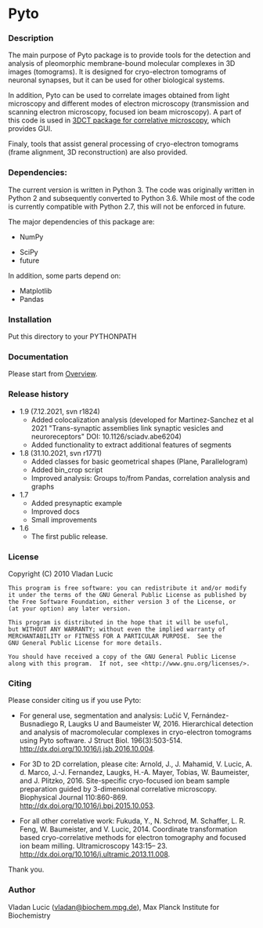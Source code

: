 
# Pyto #

### Description ###

The main purpose of Pyto package is to provide tools for the detection and analysis of pleomorphic membrane-bound molecular complexes in 3D images (tomograms). It is designed for cryo-electron tomograms of neuronal synapses, but it can be used for other biological systems.

In addition, Pyto can be used to correlate images obtained from light microscopy and different modes of electron microscopy (transmission and scanning electron microscopy, focused ion beam microscopy). A part of this code is used 
in [3DCT package for correlative microscopy](https://github.com/coraxx/3DCT.git), which provides GUI.

Finaly, tools that assist general processing of cryo-electron tomograms (frame alignment, 3D reconstruction) are also provided. 


### Dependencies: ###

The current version is written in Python 3. The code was originally written in Python 2 and subsequently converted to Python 3.6. While most of the code is currently compatible with Python 2.7, this will not be enforced in future. 

The major dependencies of this package are:

* NumPy
+ SciPy
+ future

In addition, some parts depend on:

+ Matplotlib
+ Pandas


### Installation ###

Put this directory to your PYTHONPATH


### Documentation ###

Please start from [Overview](doc/manuals/overview.pdf).


### Release history ###

* 1.9 (7.12.2021, svn r1824)
	* Added colocalization analysis (developed for Martinez-Sanchez et al 2021 "Trans-synaptic assemblies link synaptic vesicles and neuroreceptors" DOI: 10.1126/sciadv.abe6204)
	* Added functionality to extract additional features of segments
* 1.8 (31.10.2021, svn r1771)
    * Added classes for basic geometrical shapes (Plane, Parallelogram)
    * Added bin_crop script
    * Improved analysis: Groups to/from Pandas, correlation analysis and graphs
* 1.7
    * Added presynaptic example
    * Improved docs
    * Small improvements
* 1.6
    * The first public release.


### License ###

Copyright (C) 2010  Vladan Lucic

	This program is free software: you can redistribute it and/or modify
	it under the terms of the GNU General Public License as published by
	the Free Software Foundation, either version 3 of the License, or
	(at your option) any later version.

	This program is distributed in the hope that it will be useful,
	but WITHOUT ANY WARRANTY; without even the implied warranty of
	MERCHANTABILITY or FITNESS FOR A PARTICULAR PURPOSE.  See the
	GNU General Public License for more details.

	You should have received a copy of the GNU General Public License
	along with this program.  If not, see <http://www.gnu.org/licenses/>.


### Citing ###

Please consider citing us if you use Pyto:

* For general use, segmentation and analysis: Lučić V, Fernández-Busnadiego R, Laugks U and Baumeister W, 2016. Hierarchical detection and analysis of macromolecular complexes in cryo-electron tomograms using Pyto software. J Struct Biol. 196(3):503-514. http://dx.doi.org/10.1016/j.jsb.2016.10.004.

* For 3D to 2D correlation, please cite: Arnold, J., J. Mahamid, V. Lucic, A. d. Marco, J.-J. Fernandez, Laugks, H.-A. Mayer, Tobias, W. Baumeister, and J. Plitzko, 2016. Site-specific cryo-focused ion beam sample preparation guided by 3-dimensional correlative microscopy. Biophysical Journal 110:860-869. http://dx.doi.org/10.1016/j.bpj.2015.10.053.

* For all other correlative work: Fukuda, Y., N. Schrod, M. Schaffer, L. R. Feng, W. Baumeister, and V. Lucic, 2014. Coordinate transformation based cryo-correlative methods for electron tomography and focused ion beam milling. Ultramicroscopy 143:15– 23. http://dx.doi.org/10.1016/j.ultramic.2013.11.008.

Thank you.


### Author ###

Vladan Lucic (vladan@biochem.mpg.de), Max Planck Institute for Biochemistry

